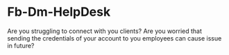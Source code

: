 ﻿# Fb-Dm-HelpDesk

Are you struggling to connect with you clients?
Are you worried that sending the credentials of your account to you employees can cause issue in future?
